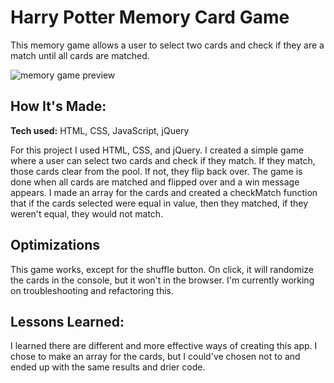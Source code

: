 # Harry Potter Memory Card Game
This memory game allows a user to select two cards and check if they are a match until all cards are matched.

![memory game preview](https://github.com/gabrielacepeda/simple-cardgame/blob/master/cardgamephoto.png)

## How It's Made:

**Tech used:** HTML, CSS, JavaScript, jQuery

For this project I used HTML, CSS, and jQuery. I created a simple game where a user can select two cards and check if they match. If they match, those cards clear from the pool. If not, they flip back over. The game is done when all cards are matched and flipped over and a win message appears. I made an array for the cards and created a checkMatch function that if the cards selected were equal in value, then they matched, if they weren't equal, they would not match. 


## Optimizations
This game works, except for the shuffle button. On click, it will randomize the cards in the console, but it won't in the browser. I'm currently working on troubleshooting and refactoring this.

## Lessons Learned:
  I learned there are different and more effective ways of creating this app. I chose to make an array for the cards, but I could've chosen not to and ended up with the same results and drier code.

